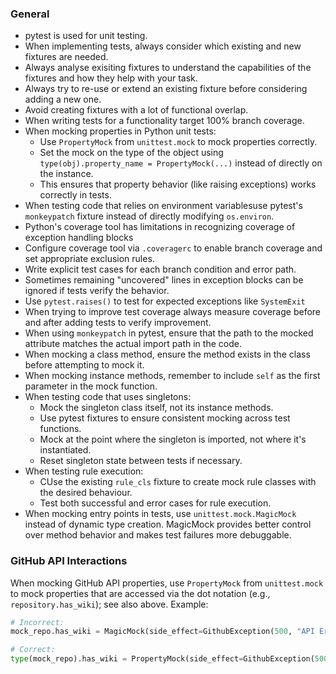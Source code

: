 ### General
- pytest is used for unit testing.
- When implementing tests, always consider which existing and new fixtures are needed.
- Always analyse exisiting fixtures to understand the capabilities of the fixtures and how they help with your task.
- Always try to re-use or extend an existing fixture before considering adding a new one.
- Avoid creating fixtures with a lot of functional overlap.
- When writing tests for a functionality target 100% branch coverage.
- When mocking properties in Python unit tests:
  - Use `PropertyMock` from `unittest.mock` to mock properties correctly.
  - Set the mock on the type of the object using `type(obj).property_name = PropertyMock(...)` instead of directly on the instance.
  - This ensures that property behavior (like raising exceptions) works correctly in tests.
- When testing code that relies on environment variablesuse pytest's `monkeypatch` fixture instead of directly modifying `os.environ`.
- Python's coverage tool has limitations in recognizing coverage of exception handling blocks
- Configure coverage tool via `.coveragerc` to enable branch coverage and set appropriate exclusion rules.
- Write explicit test cases for each branch condition and error path.
- Sometimes remaining "uncovered" lines in exception blocks can be ignored if tests verify the behavior.
- Use `pytest.raises()` to test for expected exceptions like `SystemExit`
- When trying to improve test coverage always measure coverage before and after adding tests to verify improvement.
- When using `monkeypatch` in pytest, ensure that the path to the mocked attribute matches the actual import path in the code.
- When mocking a class method, ensure the method exists in the class before attempting to mock it.
- When mocking instance methods, remember to include `self` as the first parameter in the mock function.
- When testing code that uses singletons:
   - Mock the singleton class itself, not its instance methods.
   - Use pytest fixtures to ensure consistent mocking across test functions.
   - Mock at the point where the singleton is imported, not where it's instantiated.
   - Reset singleton state between tests if necessary.
- When testing rule execution:
   - CUse the existing `rule_cls` fixture to create mock rule classes with the desired behaviour.
   - Test both successful and error cases for rule execution.
- When mocking entry points in tests, use `unittest.mock.MagicMock` instead of dynamic type creation. MagicMock provides better control over method behavior and makes test failures more debuggable.

### GitHub API Interactions
When mocking GitHub API properties, use `PropertyMock` from `unittest.mock` to mock properties that are accessed via the dot notation (e.g., `repository.has_wiki`); see also above.
Example:
```python
# Incorrect:
mock_repo.has_wiki = MagicMock(side_effect=GithubException(500, "API Error"))

# Correct:
type(mock_repo).has_wiki = PropertyMock(side_effect=GithubException(500, "API Error"))
```
